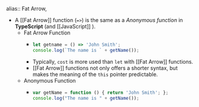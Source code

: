alias:: Fat Arrow,

- A [[Fat Arrow]] function (`=>`) is the same as a _Anonymous function_ in **TypeScript** (and [[JavaScript]] ).
	- Fat Arrow Function
		- ```typescript
		  let getname = () => 'John Smith';
		  console.log(`The name is ` + getName());
		  ```
		- Typically, `cost` is more used than `let` with [[Fat Arrow]] functions.
		- [[Fat Arrow]] functions not only offers a shorter syntax, but makes the meaning of the `this` pointer predictable.
	- Anonymous Function
		- ```typescript
		  var getName = function () { return 'John Smith'; };
		  console.log("The name is " + getName());
		  ```
